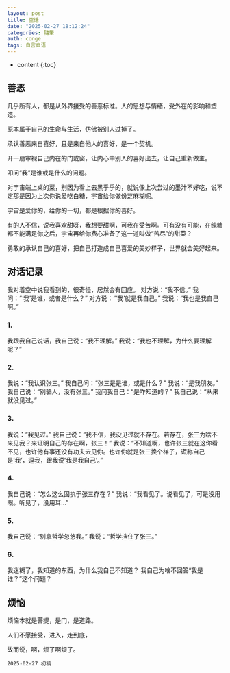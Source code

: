 ```yaml
---
layout: post
title: 空话
date: "2025-02-27 18:12:24"
categories: 隨筆
auth: conge
tags: 自言自语
---
```

* content
{:toc}

## 善恶

几乎所有人，都是从外界接受的善恶标准。人的思想与情绪，受外在的影响和塑造。

原本属于自己的生命与生活，仿佛被别人过掉了。





承认善恶来自喜好，且是来自他人的喜好，是一个契机。

开一扇审视自己内在的门或窗，让内心中别人的喜好出去，让自己重新做主。

叩问“我”是谁或是什么的问题。

对宇宙端上桌的菜，别因为看上去黑乎乎的，就说像上次尝过的墨汁不好吃，说不定那是因为上次你说爱吃白糖，宇宙给你做份芝麻糊呢。

宇宙是爱你的，给你的一切，都是根据你的喜好。

有的人不信，说我喜欢甜呀，我想要甜啊，可我在受苦啊。可有没有可能，在纯糖都不能满足你之后，宇宙再给你费心准备了这一道叫做“苦尽”的甜菜？

勇敢的承认自己的喜好，把自己打造成自己喜爱的美妙样子，世界就会美好起来。

## 对话记录

我对着空中说我看到的，很奇怪，居然会有回应。
对方说：“我不信。”
我问：“‘我’是谁，或者是什么？”
对方说：“‘我’就是我自己。”
我说：“我也是我自己啊。”

### 1.

我跟我自己说话，我自己说：“我不理解。”
我说：“我也不理解，为什么要理解呢？”

### 2.

我说：“我认识张三。”
我自己问：“张三是是谁，或是什么？”
我说：“是我朋友。”
我自己说：“别骗人，没有张三。”
我问我自己：“是咋知道的？”
我自己说：“从来就没见过。”

### 3.

我说：“我见过。”
我自己说：“我不信，我没见过就不存在。若存在，张三为啥不来见我？来证明自己的存在啊，张三！”
我说：“不知道啊，也许张三就在这你看不见，也许他有事还没有功夫去见你。也许你就是张三换个样子，谎称自己是‘我’，逗我，跟我说‘我是我自己’。”

### 4.

我自己说：“怎么这么固执于张三存在？”
我说：“我看见了。说看见了，可是没用眼。听见了，没用耳...”

### 5.

我自己说：“别拿哲学忽悠我。”
我说：“哲学挡住了张三。”

### 6.

我迷糊了，我知道的东西，为什么我自己不知道？
我自己为啥不回答“我是谁？”这个问题？

## 烦恼

烦恼本就是菩提，是门，是道路。

人们不愿接受，进入，走到底，

故而说，啊，烦了啊烦了。

```
2025-02-27 初稿
```
